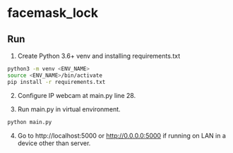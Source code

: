 # facemask_lock
## Run
1. Create Python 3.6+ venv and installing requirements.txt
```bash
python3 -m venv <ENV_NAME>
source <ENV_NAME>/bin/activate
pip install -r requirements.txt
```
2. Configure IP webcam at main.py line 28.

3. Run main.py in virtual environment.
```bash
python main.py
```

4. Go to http://localhost:5000 or http://0.0.0.0:5000 if running on LAN in a device other than server.
